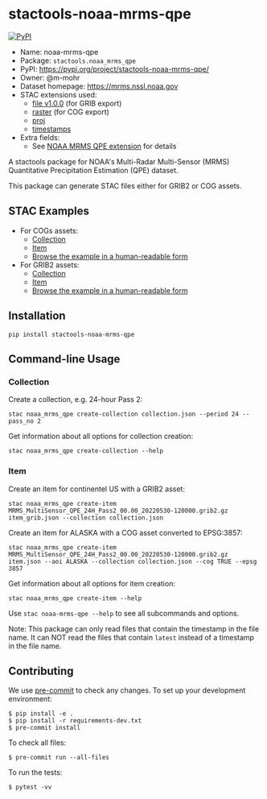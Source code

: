 # stactools-noaa-mrms-qpe

[![PyPI](https://img.shields.io/pypi/v/stactools-noaa-mrms-qpe)](https://pypi.org/project/stactools-noaa-mrms-qpe/)

- Name: noaa-mrms-qpe
- Package: `stactools.noaa_mrms_qpe`
- PyPI: <https://pypi.org/project/stactools-noaa-mrms-qpe/>
- Owner: @m-mohr
- Dataset homepage: <https://mrms.nssl.noaa.gov>
- STAC extensions used:
  - [file v1.0.0](https://github.com/stac-extensions/file/) (for GRIB export)
  - [raster](https://github.com/stac-extensions/raster/) (for COG export)
  - [proj](https://github.com/stac-extensions/projection/)
  - [timestamps](https://github.com/stac-extensions/timestamps/)
- Extra fields:
  - See [NOAA MRMS QPE extension](./extension/README.md) for details

A stactools package for NOAA's Multi-Radar Multi-Sensor (MRMS) Quantitative Precipitation Estimation (QPE) dataset.

This package can generate STAC files either for GRIB2 or COG assets.

## STAC Examples

- For COGs assets:
  - [Collection](examples/cog/collection.json)
  - [Item](examples/cog/item.json)
  - [Browse the example in a human-readable form](https://radiantearth.github.io/stac-browser/#/external/raw.githubusercontent.com/stactools-packages/noaa-mrms-qpe/main/examples/cog/collection.json)
- For GRIB2 assets:
  - [Collection](examples/grib/collection.json)
  - [Item](examples/grib/item.json)
  - [Browse the example in a human-readable form](https://radiantearth.github.io/stac-browser/#/external/raw.githubusercontent.com/stactools-packages/noaa-mrms-qpe/main/examples/grib/collection.json)

## Installation
```shell
pip install stactools-noaa-mrms-qpe
```

## Command-line Usage

### Collection

Create a collection, e.g. 24-hour Pass 2:

```shell
stac noaa_mrms_qpe create-collection collection.json --period 24 --pass_no 2
```

Get information about all options for collection creation:

```shell
stac noaa_mrms_qpe create-collection --help
```

### Item

Create an item for continentel US with a GRIB2 asset:

```shell
stac noaa_mrms_qpe create-item MRMS_MultiSensor_QPE_24H_Pass2_00.00_20220530-120000.grib2.gz item_grib.json --collection collection.json
```

Create an item for ALASKA with a COG asset converted to EPSG:3857:

```shell
stac noaa_mrms_qpe create-item MRMS_MultiSensor_QPE_24H_Pass2_00.00_20220530-120000.grib2.gz item.json --aoi ALASKA --collection collection.json --cog TRUE --epsg 3857
```

Get information about all options for item creation:

```shell
stac noaa_mrms_qpe create-item --help
```

Use `stac noaa-mrms-qpe --help` to see all subcommands and options.

Note: This package can only read files that contain the timestamp in the file name. It can NOT read the files that contain `latest` instead of a timestamp in the file name.

## Contributing

We use [pre-commit](https://pre-commit.com/) to check any changes.
To set up your development environment:

```shell
$ pip install -e .
$ pip install -r requirements-dev.txt
$ pre-commit install
```

To check all files:

```shell
$ pre-commit run --all-files
```

To run the tests:

```shell
$ pytest -vv
```
